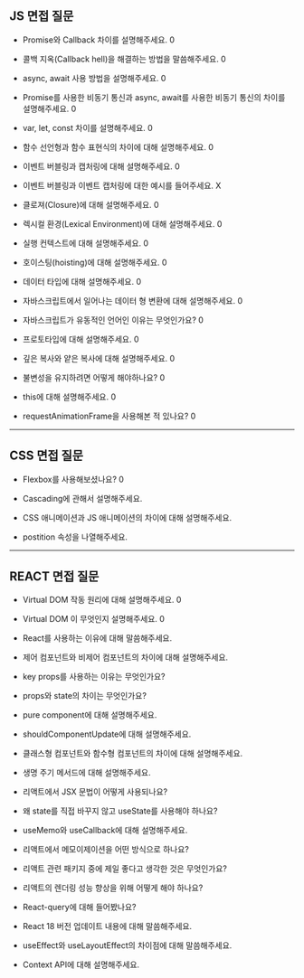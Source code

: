 ## JS 면접 질문

* Promise와 Callback 차이를 설명해주세요. 0

* 콜백 지옥(Callback hell)을 해결하는 방법을 말씀해주세요. 0

* async, await 사용 방법을 설명해주세요. 0
 
* Promise를 사용한 비동기 통신과 async, await를 사용한 비동기 통신의 차이를 설명해주세요. 0

* var, let, const 차이를 설명해주세요. 0 

* 함수 선언형과 함수 표현식의 차이에 대해 설명해주세요. 0

* 이벤트 버블링과 캡처링에 대해 설명해주세요. 0

* 이벤트 버블링과 이벤트 캡처링에 대한 예시를 들어주세요. X

* 클로져(Closure)에 대해 설명해주세요. 0

* 렉시컬 환경(Lexical Environment)에 대해 설명해주세요. 0

* 실행 컨텍스트에 대해 설명해주세요. 0 

* 호이스팅(hoisting)에 대해 설명해주세요. 0

* 데이터 타입에 대해 설명해주세요. 0

* 자바스크립트에서 일어나는 데이터 형 변환에 대해 설명해주세요. 0

* 자바스크립트가 유동적인 언어인 이유는 무엇인가요? 0

* 프로토타입에 대해 설명해주세요. 0

* 깊은 복사와 얕은 복사에 대해 설명해주세요. 0

* 불변성을 유지하려면 어떻게 해야하나요? 0

* this에 대해 설명해주세요. 0

* requestAnimationFrame을 사용해본 적 있나요? 0


---

## CSS 면접 질문

* Flexbox를 사용해보셨나요? 0 

* Cascading에 관해서 설명해주세요.

* CSS 애니메이션과 JS 애니메이션의 차이에 대해 설명해주세요.

* postition 속성을 나열해주세요.
 

---

## REACT 면접 질문

* Virtual DOM 작동 원리에 대해 설명해주세요. 0
* Virtual DOM 이 무엇인지 설명해주세요. 0

* React를 사용하는 이유에 대해 말씀해주세요.

* 제어 컴포넌트와 비제어 컴포넌트의 차이에 대해 설명해주세요.

* key props를 사용하는 이유는 무엇인가요?

* props와 state의 차이는 무엇인가요?

* pure component에 대해 설명해주세요.

* shouldComponentUpdate에 대해 설명해주세요.

* 클래스형 컴포넌트와 함수형 컴포넌트의 차이에 대해 설명해주세요.

* 생명 주기 메서드에 대해 설명해주세요.

* 리액트에서 JSX 문법이 어떻게 사용되나요?

* 왜 state를 직접 바꾸지 않고 useState를 사용해야 하나요?

* useMemo와 useCallback에 대해 설명해주세요.

* 리액트에서 메모이제이션을 어떤 방식으로 하나요?

* 리액트 관련 패키지 중에 제일 좋다고 생각한 것은 무엇인가요?

* 리액트의 렌더링 성능 향상을 위해 어떻게 해야 하나요?

* React-query에 대해 들어봤나요?

* React 18 버전 업데이트 내용에 대해 말씀해주세요.

* useEffect와 useLayoutEffect의 차이점에 대해 말씀해주세요.

* Context API에 대해 설명해주세요.